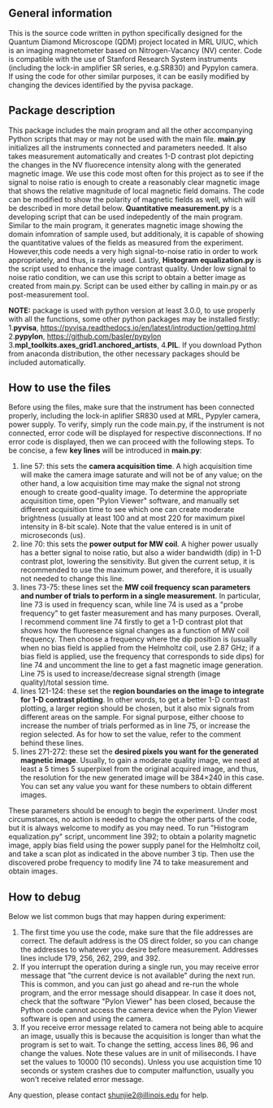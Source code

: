 ## General information

This is the source code written in python specifically designed for the Quantum Diamond Microscope (QDM) project located in MRL UIUC,
which is an imaging magnetometer based on Nitrogen-Vacancy (NV) center.
Code is compatible with the use of Stanford Research System instruments (including the lock-in amplifier SR series, e.g.SR830) and
Pypylon camera. If using the code for other similar purposes, it can be easily modified by changing the devices identified by the pyvisa package.

## Package description

This package includes the main program and all the other accompanying Python scripts that may or may not be used with the main file. __main.py__ initializes all the instruments connected and parameters needed. It also takes measurement automatically and creates 1-D contrast plot depicting the changes in the NV fluorecence intensity along with the generated magnetic image. We use this code most often for this project as to see if the signal to noise ratio is enough
to create a reasonably clear magnetic image that shows the relative magnitude of local magnetic field domains. The code can be modified to show the polarity of magnetic fields as well, which will be described in more detail below. __Quantitative measurement.py__ is a developing script that can be used indepedently of the main program. Similar to the main program, it generates magnetic image showing the domain infomration of sample used, but additionaly, it is capable of showing the quantitative values of the fields as measured from the experiment. However,this code needs a very high signal-to-noise ratio in order to work appropriately, and thus, is rarely used. Lastly, __Histogram equalization.py__ is the script used to enhance the image contrast quality. Under low signal to noise ratio condition, we can use this script to obtain a better image as created from main.py. Script can be used either by calling in main.py or as post-measurement tool.

__NOTE:__ package is used with python version at least 3.0.0, to use properly with all the functions, some other python packages may be installed firstly: 1.__pyvisa__, https://pyvisa.readthedocs.io/en/latest/introduction/getting.html
2.__pypylon__, https://github.com/basler/pypylon
3.__mpl_toolkits.axes_grid1.anchored_artists__, 
4.__PIL__. 
If you download Python from anaconda distribution, the other necessary packages should be included automatically. 

## How to use the files

Before using the files, make sure that the instrument has been connected properly, including the lock-in aplifier SR830 used at MRL, Pypyler camera, power supply. To verify, simply run the code main.py, if the instrument is not connected, error code will be displayed for respective disconnections. If no error code is displayed, then we can proceed with the following steps.
To be concise, a few __key lines__ will be introduced in __main.py__:
1. line 57: this sets the __camera acquisition time__. A high acquisition time will make the camera image saturate and will not be of any value; on the other hand, a low acquisition time may make the signal not strong enough to create good-quality image. To determine the appropriate acquisition time, open "Pylon Viewer" software, and manually set different acquisition time to see which one can create moderate brightness (usually at least 100 and at most 220 for maximum pixel intensity in 8-bit scale). Note that the value entered is in unit of microseconds (us).
2. line 70: this sets the __power output for MW coil__. A higher power usually has a better signal to noise ratio, but also a wider bandwidth (dip) in 1-D contrast plot, lowering the sensitivity. But given the current setup, it is recommended to use the maximum power, and therefore, it is usually not needed to change this line.
3. lines 73-75: these lines set the __MW coil frequency scan parameters and number of trials to perform in a single measurement__. In particular, line 73 is used in frequency scan, while line 74 is used as a "probe frequency" to get faster measurement and has many purposes. Overall, I recommend comment line 74 firstly to get a 1-D contrast plot that shows how the fluoresence signal changes as a function of MW coil frequency. Then choose a frequency where the dip position is (usually when no bias field is applied from the Helmholtz coil, use 2.87 GHz; if a bias field is applied, use the frequency that corresponds to side dips) for line 74 and uncomment the line to get a fast magnetic image generation. Line 75 is used to increase/decrease signal strength (image quality)/total session time.
4. lines 121-124: these set the __region boundaries on the image to integrate for 1-D contrast plotting__. In other words, to get a better 1-D contrast plotting, a larger region should be chosen, but it also mix signals from different areas on the sample. For signal purpose, either choose to increase the number of trials performed as in line 75, or increase the region selected. As for how to set the value, refer to the comment behind these lines.
5. lines 271-272: these set the __desired pixels you want for the generated magnetic image__. Usually, to gain a moderate quality image, we need at least a 5 times 5 superpixel from the original acquired image, and thus, the resolution for the new generated image will be 384×240 in this case. You can set any value you want for these numbers to obtain different images.

These parameters should be enough to begin the experiment. Under most circumstances, no action is needed to change the other parts of the code, but it is always welcome to modify as you may need. To run "Histogram equalization.py" script, uncomment line 392; to obtain a polarity magnetic image, apply bias field using the power supply panel for the Helmholtz coil, and take a scan plot as indicated in the above number 3 tip. Then use the discovered probe frequency to modify line 74 to take measurement and obtain images.

## How to debug
Below we list common bugs that may happen during experiment:
1. The first time you use the code, make sure that the file addresses are correct. The default address is the OS direct folder, so you can change the addresses to whatever you desire before measurement. Addresses lines include 179, 256, 262, 299, and 392. 
2. If you interrupt the operation during a single run, you may receive error message that "the current device is not available" during the next run. This is common, and you can just go ahead and re-run the whole program, and the error message should disappear. In case it does not, check that the software "Pylon Viewer" has been closed, because the Python code cannot access the camera device when the Pylon Viewer software is open and using the camera.
3. If you receive error message related to camera not being able to acquire an image, usually this is because the acquisition is longer than what the program is set to wait. To change the setting, access lines 86, 96 and change the values. Note these values are in unit of miliseconds. I have set the values to 10000 (10 seconds). Unless you use acquistion time 10 seconds or system crashes due to computer malfunction, usually you won't receive related error message.

Any question, please contact shunjie2@illinois.edu for help.

